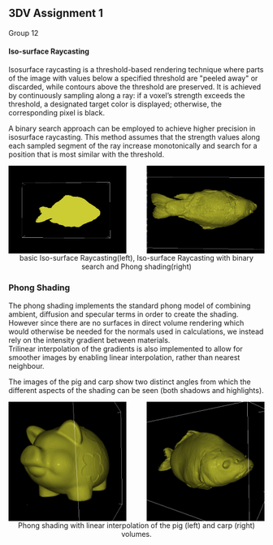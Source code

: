 ## 3DV Assignment 1

Group 12

#### Iso-surface Raycasting
Isosurface raycasting is a threshold-based rendering technique where parts of the image with values below a specified threshold are "peeled away" or discarded, while contours above the threshold are preserved. It is achieved by continuously sampling along a ray: if a voxel’s strength exceeds the threshold, a designated target color is displayed; otherwise, the corresponding pixel is black.

A binary search approach can be employed to achieve higher precision in isosurface raycasting. This method assumes that the strength values along each sampled segment of the ray increase monotonically and search for a position that is most similar with the threshold.


<div style="display: flex; justify-content: space-between;">
  <img src="./isosurface1.png" alt="viewpoint 2" style="width:46%;">
  <img src="./isosurface2.png" alt="viewpoint 3" style="width:46%;">
</div>
<center>basic Iso-surface Raycasting(left), Iso-surface Raycasting with binary search and Phong shading(right)</center>

### Phong Shading
The phong shading implements the standard phong model of combining ambient, diffusion and specular terms in order to create the shading. However since there are no surfaces in direct volume rendering which would otherwise be needed for the normals used in calculations, we instead rely on the intensity gradient between materials.	
Trilinear interpolation of the gradients is also implemented to allow for smoother images by enabling linear interpolation, rather than nearest neighbour.

The images of the pig and carp show two distinct angles from which the different aspects of the shading can be seen (both shadows and highlights).

<div style="display: flex; justify-content: space-between;">
  <img src="./shading_pig.png" alt="viewpoint 2" style="width:46%;">
  <img src="./shading_carp.png" alt="viewpoint 3" style="width:46%;">
</div>
<center>Phong shading with linear interpolation of the pig (left) and carp (right) volumes.<center/>